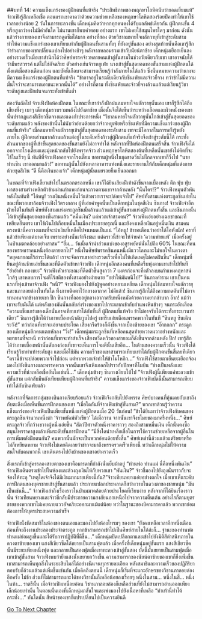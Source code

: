 ##บทที่ 14: ความแข็งแกร่งของผู้ฝึกตนที่แท้จริง
“ประสิทธิภาพของพฤกษาโลหิตนับว่ายอดเยี่ยมแท้” จ้าวเฟิงรู้สึกเหลือเชื่อ ตอนแรกเขาคาดว่าด้วยความช่วยเหลือของพฤกษาโลหิตสองร้อยปีคงทำให้เขาใช้เวลาอย่างน้อย 2 วันในการทะลวงขั้น
เด็กหนุ่มคิดว่าหากทุกคนคงได้รับผลลัพธ์เดียวกัน ผู้ฝึกตนขั้น 4 หรือสูงกว่าคงไม่มีค่าอันใด
ไม่นานเขาก็พบคำตอบ
อย่างแรก เขาไม่เคยใช้สมุนไพรใดๆ มาก่อน ดังนั้นแล้วร่างกายของเขาจึงสามารถดูดซึมได้มาก อย่างที่สอง ด้วยวิชาลมหายใจผลักวายุที่เข้าสู่ระดับสาม ทำให้ความแข็งแกร่งของเขาเทียบเท่ากับผู้ฝึกตนขั้นสามทั้งๆ ที่ยังอยู่ขั้นสอง อย่างสุดท้ายนั้นคือเขารู้สึกว่าร่างกายของเขาเปลี่ยนแปลงไปอย่างช้าๆ หลังจากหลอมรวมเข้ากับนัยน์ตาซ้าย
เด็กหนุ่มเยือกเย็นลงอย่างรวดเร็วเมื่อเขาสำนึกได้ว่าศิษย์พรรคจ้าวหลายคนเข้าสู่ขั้นสามในช่วงวัยเดียวกับเขา เขาอาจนับได้ว่ามีพรสวรรค์ แต่ไม่ใช่อัจฉริยะ
ตัวอย่างเช่นจ้าวหยูเฟ่ย นางเข้าสู่ขั้นสุดยอดของขั้นสามแห่งผู้ฝึกตนได้ตั้งแต่เมื่อสองเดือนก่อน และบัดนี้เกือบจะสามารถเรียนรู้กำลังภายในได้แล้ว ซึ่งนั่นหมายความว่านางจะมีความแข็งแกร่งของผู้ฝึกตนที่แท้จริง
“ข้าอาจอยู่ในระดับเดียวกับซินเฟ่ยและจ้าวยี่จาง ทว่าข้าไม่มีความมั่นใจว่าจะสามารถเอาชนะพวกนั้นได้”
อย่างไรก็ตาม ทั้งซินเฟ่ยและจ้าวยี่จางล้วนแล้วแต่เรียนรู้วิชาระดับสูงและฝึกฝนจนกระทั่งเข้าขั้นต่ำ

สองวันถัดไป จ้าวเฟิงปิดห้องฝึกตน
ในขณะที่เขากำลังฝึกฝนลมหายใจผลักวายุนั้นเอง เขาก็รู้สึกได้ถึงเสียงหึ่งๆ เบาๆ เด็กหนุ่มรวบรวมพลังไปยังตาซ้าย เมื่อนั้นจึงได้เห็นว่าระหว่างเลือดและผิวหนังของเขานั้นปรากฏแสงสีเขียวซีดจางและแดงก่ำประการหนึ่ง
“วิชาลมหายใจผลักวายุนั้นใกล้เข้าสู่ขั้นสุดยอดของระดับสามแล้ว พลังของข้านั้นไม่นับว่าอ่อนด้อยกว่าจ้าวหยูเฟ่ยหรือซินเฟ่ยที่มีความแข็งแกร่งของผู้ฝึกตนที่แท้จริง”
เมื่อลมหายใจผลักวายุเข้าสู่ขั้นสุดยอดของระดับสาม เขาจะมีโอกาสในการหยั่งรู้พลังภายใน
ผู้ฝึกตนส่วนมากล้วนแล้วแต่อยู่ในระดับครึ่งก้าวสู่ผู้ฝึกตนที่แท้จริงจึงเข้าสู่ระดับนี้ได้ กระทั่งส่วนมากของผู้ที่เข้าขั้นสุดยอดของขั้นสามยังไม่อาจทำได้
หลังจากที่ปิดห้องฝึกตนเสร็จสิ้น จ้าวเฟิงจึงได้ออกจากโรงเตี๊ยมและมุ่งหน้ากลับไปยังพรรคจ้าว ส่วนพฤกษาโลหิตสองต้นที่เหลือนั้นเขายังไม่คิดที่จะใช้ในเร็วๆ นี้
ทันทีที่จ้าวเฟิงออกจากโรงเตี๊ยม ขอทานผู้หนึ่งในชุดขาดวิ่นไม่ไกลจากเขาก็วิ่งไป
“นายท่านซิน เขาออกมาแล้ว!” ขอทานผู้นั้นไปยังเหลาอาหารแห่งหนึ่งและรายงานให้กับเด็กหนุ่มที่แต่งกายด้วยชุดสีเงิน
“ดี นี่คือเงินของเจ้า” เด็กหนุ่มผู้นั้นเผยรอยยิ้มเย็นออกมา

ในขณะที่จ้าวเฟิงเลี้ยวเข้าไปในตรอกตรอกหนึ่ง เขาก็ได้ยินเสียงฝีเท้าดังขึ้นจากเบื้องหลัง
ตึก ฟุ่บ ฟุ่บ
เงาสองสามร่างพลิกตัวข้ามผ่านกำแพงก่อนจะกวดตามเขาจากด้านหลัง
“นั่นใคร!?”
จ้าวเฟิงหมุนตัวหันหลังในทันที
“ไอ้หนู! วางเงินหนึ่งหมื่นไว้แล้วพวกเราจะปล่อยเจ้าไป” ศิษย์ทั้งสามแห่งตระกูลซินเอ่ยในขณะที่พวกเขาล้อมจ้าวเฟิงไว้ตรงกลาง ผู้ที่เอ่ยคำพูดนั้นเป็นเด็กหนุ่มในชุดสีเงิน
ซินกาง!
จ้าวเฟิงจำอีกฝ่ายได้ในทันที
ศิษย์ทั้งสามแห่งตระกูลซินนั้นล้วนแล้วแต่เข้าสู่ขั้นสามแห่งผู้ฝึกตนทั้งสิ้น และซินกางนั้นได้เข้าสู่ขั้นสุดยอดของขั้นสามแล้ว
“หมื่นเงิน? แค่พวกเจ้าสามคน?” จ้าวเฟิงเอ่ยอย่างเฉยชาขณะที่เหยียดยืนตรง
เขาใช้เงินไปเกือบหมื่นในเมืองประกายอรุณนี้ และยังคงเหลือเงินอยู่หมื่นเงิน สามคนตรงหน้านี่คงวางแผนที่จะนำเงินที่เหลือไปจนหมดเป็นแน่
“ไอ้หนู! ข้าขอเตือนว่าอย่าได้โอหังนัก! คราที่แล้วข้าเพียงแต่บาดเจ็บ เพราะอย่างนั้นเจ้าจึงชนะ แต่คราวนี้ข้าจะให้จ่ายค่า ‘ความพ่ายแพ้’ เมื่อครั้งอยู่ในป่าเมฆาคล้อยอย่างสาสม”
“ฮึ่ม... วันนั้นเจ้านำส่วนแบ่งของอสูรพยัคฆ์นั่นไปถึง 60% ในขณะที่คนของพรรคเราคนหนึ่งต้องตายตกไป” หนึ่งในศิษย์พรรคซินคนหนึ่งมีแววโลภและไม่พอใจในดวงตา
“หยุดผายลมไร้สาระได้แล้ว! เราจะจัดการเขาอย่างรวดเร็วเพื่อไม่ให้เกิดเหตุไม่คาดฝันขึ้น” เด็กหนุ่มที่ยืนอยู่ด้านซ้ายเอ่ยขึ้นขณะที่ดีดตัวเข้าหาจ้าวเฟิง เด็กหนุ่มอีกสองคนที่เหลือรีบพุ่งตามเขาเข้าไปทันที
“ฮ่าฮ่าฮ่า กองขยะ” จ้าวเฟิงหัวเราะขณะที่ดีดตัวขึ้นสูงกว่า 7 เมตรก่อนจะทิ้งตัวลงบนกำแพงคฤหาสน์ใกล้ๆ
เขาหลบการโจมตีไร้สติของทั้งสามอย่างง่ายดาย
“อย่าให้มันหนีไป!” ซินกางคำราม เขาเป็นคนแรกที่พุ่งเข้าหาจ้าวเฟิง
“หนี?” จ้าวเฟิงมองไปยังผู้พูดอย่างหยามเหยียด เด็กหนุ่มใช้ลมหายใจผลักวายุและนภาลอยล่องในทันใด ทิ้งภาพติดตาไว้กลางอากาศ
ไม่ดีแล้ว!
ซินกางรู้สึกได้ถึงความกดดันที่ไม่อาจทานทนจากข้างกายเขา
ปั่ก
ซินกางที่ลอยอยู่กลางอากาศรับหนึ่งหมัดด้วยความยากลำบาก
อ๊าก!
แม้ว่าเขาจะรับมันได้ แต่พลังของมันนั้นกลับส่งร่างของเขาไปกระแทกเข้ากับกำแพงหินข้างๆ จนกระอักเลือด
“ความแข็งแกร่งของเด็กนั่นอาจเทียบเท่าได้กับขั้นสี่ ผู้ฝึกตนที่แท้จริง ข้าไม่อาจรับได้กระทั่งกระบวนท่าเดียว” ซินกางรู้สึกได้ว่าภาพเบื้องหน้าดับวูบไปครู่ เขารีบเอ่ยเตือนพรรคพวกในทันที
“ซินหยู ซินเฉิน ระวัง!” ทว่าก่อนที่เขาจะเอ่ยจบประโยค เสียงกรีดร้องก็ดังขึ้นจากเบื้องซ้ายของเขา
“อ๊ากกกก” กระดูกของเด็กหนุ่มอีกคนแตกหักลง
“วิ่ง!” เด็กหนุ่มตระกูลซินที่เหลือคนสุดท้ายหวาดผวาอย่างหนักและพยายามที่จะหนี ทว่าก่อนที่เขาจะทำสำเร็จ เสียงหวีดหวิวของสายลมก็ดังขึ้นจากด้านหลัง
ปั่ก!
เขารู้สึกได้ว่าภาพเบื้องหน้านั้นดับลงก่อนที่เขาจะเห็นการโจมตีนั้นเสียอีก...
ในด้านของความเร็วนั้น จ้าวเฟิงได้เรียนรู้วิชาท่าเท้าระดับสูง และเมื่อใช้มัน ความเร็วของเขาสามารถเทียบเท่าได้กับผู้ฝึกตนขั้นสี่เลยทีเดียว
“ครานี้ข้าจะปล่อยพวกเจ้าไปก่อน แต่หากพวกเจ้าทำให้ข้าโมโหอีก...” จ้าวเฟิงใช้สายตาเย็นยะเยือกจ้องมองไปยังซินกางและพรรคพวก จากนั้นเขาจึงเหินออกไปราวกับปักษาที่โผบิน
“ช่างเป็นพลังและความเร็วที่น่าเหลือเชื่ออันใดเช่นนี้...” เด็กหนุ่มข้างๆ ซินกางเงียบใบ้ไป
“จ้าวเฟิงผู้นี้เพียงแค่ทะลวงเข้าสู่ขั้นสาม แต่กลับมีพลังเทียบเทียบผู้ฝึกตนที่แท้จริง” ความแข็งแกร่งของจ้าวเฟิงบัดนี้นั้นสามารถเทียบเท่าได้กับซินเฟ่ยแล้ว

หลังจากที่จัดการกลุ่มของซินกางเรียบร้อยแล้ว จ้าวเฟิงจึงกลับไปยังพรรค
ศิษย์บางคนที่คุ้นเคยกับเขาถึงกับตะลึงเมื่อเห็นขั้นการฝึกตนของเขา
“เมื่อใดกันที่จ้าวเฟิงเข้าสู่ขั้นสาม?” พวกเขาล้วนรู้ว่าความแข็งแกร่งของจ้าวเฟิงเป็นเพียงขั้นหนึ่งแห่งผู้ฝึกตนเมื่อ 20 วันก่อน!
“ข้าได้ยินมาว่าจ้าวเฟิงกับคนของตระกูลซินจำนวนหนึ่งฆ่า ‘จ้าวพยัคฆ์หัวเขียว’ ได้เมื่อวาน จากนั้นเขาจึงขโมยของมาครึ่งหนึ่ง...” ศิษย์ตระกูลจ้าวที่กว้างขวางผู้หนึ่งเอ่ยขึ้น
“สัตว์ปีศาจตัวหนึ่งราคาราวๆ สองถึงสามหมื่นเงิน เด็กนั่นคงซื้อสมุนไพรราคาสูงแล้วเพิ่มระดับขั้นการฝึกตน”
“มีสิ่งใดน่าเหลือเชื่อในการใช้ความช่วยเหลือจากผู้อื่นในการเพิ่มพลังฝึกตนกัน? คนพวกนั้นมักจะเป็นพวกอ่อนด้อยทั้งสิ้น”
ศิษย์เหล่านี้ล้วนแล้วแต่ริษยาหรือไม่ก็เหยียดหยาม
จ้าวเฟิงไม่เคยคิดเลยว่าข่าวจะมาถึงพรรครวดเร็วเพียงนี้ ทว่าเด็กหนุ่มไม่ให้ความสนใจกับคนพวกนี้ เขาเดินตรงไปยังบ้านของเขาอย่างรวดเร็ว

สิ่งแรกที่เข้าสู่ครรลองสายตาของเขาคือมารดาที่กำลังนั่งเย็บผ้าอยู่
“ท่านพ่อ ท่านแม่ นี่คือหนึ่งพันเงิน” จ้าวเฟิงเดินตรงเข้าไปในห้องและล้วงถุงเงินให้กับพวกเขา
“พันเงิน?” จ้าวชี่มองไปยังถุงนั่นราวกับจะจ้องให้ทะลุ
“เหตุใดเจ้าจึงได้มีเงินมากมายเพียงนี้กัน?”จ้าวเทียนหยางเอ่ยอย่างตกใจ เมื่อเขาเห็นระดับการฝึกตนของบุตรชายเข้าสู่ขั้นสามแล้ว ประกายแปลกประหลาดก็สว่างวาบในดวงตาของชายหนุ่ม
“มันเป็นเช่นนี้...” จ้าวเฟิงเล่าถึงเรื่องราวในป่าเมฆาคล้อยด้วยประโยคที่เรียบง่าย หลังจากที่ได้ยินเรื่องราวนั้น จ้าวเทียนหยางและจ้าวชี่กลับมีประกายความสงสัยนอกเหนือไปจากความตื่นเต้น อย่างไรก็ตามบุตรชายของพวกเขาไม่เคยฉายแววอัจฉริยะออกมาแม้แต่น้อย ทว่าในฐานะของบิดามารดาแล้ว พวกเขาย่อมต้องการให้บุตรประสบความสำเร็จ

จ้าวเฟิงนั่งขัดสมาธิในห้องของตนเองและมองไปยังห้องโทรมๆ ของเขา
“ยังคงเหลือเวลาอีกหนึ่งเดือนก่อนที่จะถึงงานประลองประจำตระกูล หากข้าสามารถเข้าไปเป็นศิษย์สายในได้ล่ะก็... ฐานะของท่านพ่อท่านแม่ย่อมสูงขึ้นและได้รับการปฏิบัติที่ดีขึ้น...”
เด็กหนุ่มปิดเปลือกตาและเข้าไปยังมิติสีดำสนิทภายในดวงตาซ้ายของเขา แสงสีเขียวซีดได้ขยายเป็นสามฟุตแล้ว
เมื่อครั้งที่เด็กหนุ่มอยู่ขั้นแรก แสงสีเขียวซีดนั้นมีระยะเพียงหนึ่งฟุต และกลายเป็นสองฟุตเมื่อเขาทะลวงเข้าสู่ขั้นสอง บัดนี้มันขยายเป็นสามฟุตเมื่อเขาเข้าสู่ขั้นสาม
จ้าวเฟิงพบว่ายิ่งแสงนั้นขยายกว้างขึ้น ความสามารถของนัยน์ตาซ้ายของเขาก็ยิ่งเพิ่มขึ้น เขาสามารถเห็นทุกสิ่งในระยะสิบไมล์ได้อย่างชัดเจนทุกรายละเอียด พลังสมาธิและความเร็วของปฏิกิริยาตอบรับก็ล้วนแล้วแต่เพิ่มขึ้นเช่นกัน
เมื่อคิดถึงตอนนี้ เด็กหนุ่มก็เริ่มที่จะแกะอักษรของวิชานภาลอยล่องอีกครั้ง
ไม่ช้า ส่วนที่ไม่สามารถแกะได้ของวิชานั้นก็เหลือน้อยลงเรื่อยๆ
หนึ่งในสาม... หนึ่งในสี่... หนึ่งในห้า...
ราตรีนั้น เมื่อจ้าวเฟิงเหนื่อยอ่อน วิชานภาลอยล่องก็เหลือส่วนที่ยังไม่สามารถอ่านออกเพียงเล็กน้อยเท่านั้น ในตอนนั้นเองที่เด็กหนุ่มกลั้นใจและเพ่งมองไปยังเนื้อหาที่เหลือ
“ท่าเท้านี่ทำได้กระทั่ง...”
ทันใดนั้น สีหน้าของเขาก็แปรเปลี่ยนไปเป็นความยินดี



[Go To Next Chapter]( ./15.md)
